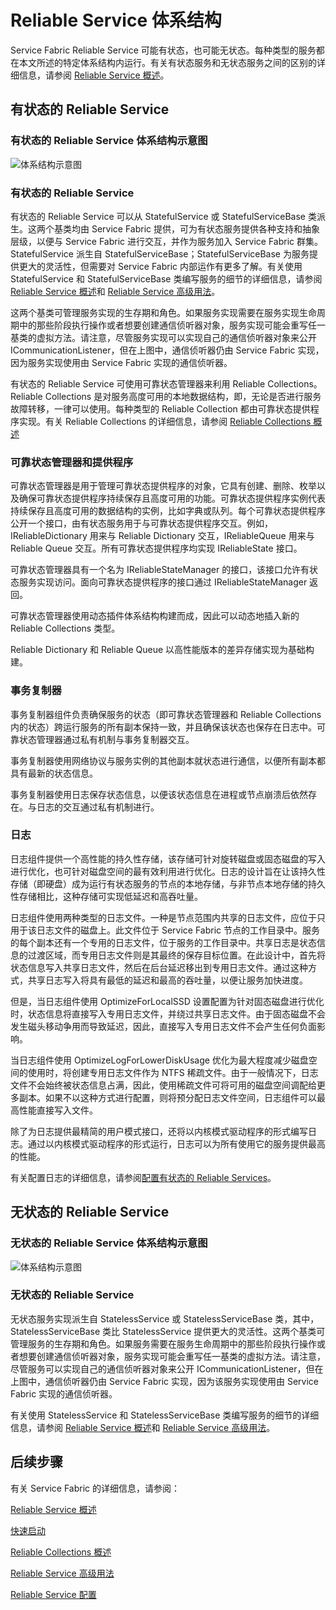 <properties
   pageTitle="Service Fabric Reliable Service 体系结构"
   description="Reliable Service 体系结构的综合概述"
   services="service-fabric"
   documentationCenter=".net"
   authors="AlanWarwick"
   manager="timlt"
   editor=""/>

<tags
   ms.service="Service-Fabric"
   ms.date="09/03/2015"
   wacn.date=""/>

# Reliable Service 体系结构

Service Fabric Reliable Service 可能有状态，也可能无状态。每种类型的服务都在本文所述的特定体系结构内运行。有关有状态服务和无状态服务之间的区别的详细信息，请参阅 [Reliable Service 概述](/documentation/articles/service-fabric-reliable-services-introduction.md)。

## 有状态的 Reliable Service

### 有状态的 Reliable Service 体系结构示意图
![体系结构示意图](./media/service-fabric-reliable-services-platform-architecture/reliable-stateful-service-architecture.png)

### 有状态的 Reliable Service

有状态的 Reliable Service 可以从 StatefulService 或 StatefulServiceBase 类派生。这两个基类均由 Service Fabric 提供，可为有状态服务提供各种支持和抽象层级，以便与 Service Fabric 进行交互，并作为服务加入 Service Fabric 群集。StatefulService 派生自 StatefulServiceBase；StatefulServiceBase 为服务提供更大的灵活性，但需要对 Service Fabric 内部运作有更多了解。有关使用 StatefulService 和 StatefulServiceBase 类编写服务的细节的详细信息，请参阅 [Reliable Service 概述](/documentation/articles/service-fabric-reliable-services-introduction)和 [Reliable Service 高级用法](/documentation/articles/service-fabric-reliable-services-advanced-usage)。

这两个基类可管理服务实现的生存期和角色。如果服务实现需要在服务实现生命周期中的那些阶段执行操作或者想要创建通信侦听器对象，服务实现可能会重写任一基类的虚拟方法。请注意，尽管服务实现可以实现自己的通信侦听器对象来公开 ICommunicationListener，但在上图中，通信侦听器仍由 Service Fabric 实现，因为服务实现使用由 Service Fabric 实现的通信侦听器。

有状态的 Reliable Service 可使用可靠状态管理器来利用 Reliable Collections。Reliable Collections 是对服务高度可用的本地数据结构，即，无论是否进行服务故障转移，一律可以使用。每种类型的 Reliable Collection 都由可靠状态提供程序实现。有关 Reliable Collections 的详细信息，请参阅 [Reliable Collections 概述](/documentation/articles/service-fabric-reliable-services-reliable-collections)

### 可靠状态管理器和提供程序

可靠状态管理器是用于管理可靠状态提供程序的对象，它具有创建、删除、枚举以及确保可靠状态提供程序持续保存且高度可用的功能。可靠状态提供程序实例代表持续保存且高度可用的数据结构的实例，比如字典或队列。每个可靠状态提供程序公开一个接口，由有状态服务用于与可靠状态提供程序交互。例如，IReliableDictionary 用来与 Reliable Dictionary 交互，IReliableQueue 用来与 Reliable Queue 交互。所有可靠状态提供程序均实现 IReliableState 接口。

可靠状态管理器具有一个名为 IReliableStateManager 的接口，该接口允许有状态服务实现访问。面向可靠状态提供程序的接口通过 IReliableStateManager 返回。

可靠状态管理器使用动态插件体系结构构建而成，因此可以动态地插入新的 Reliable Collections 类型。

Reliable Dictionary 和 Reliable Queue 以高性能版本的差异存储实现为基础构建。

### 事务复制器

事务复制器组件负责确保服务的状态（即可靠状态管理器和 Reliable Collections 内的状态）跨运行服务的所有副本保持一致，并且确保该状态也保存在日志中。可靠状态管理器通过私有机制与事务复制器交互。

事务复制器使用网络协议与服务实例的其他副本就状态进行通信，以便所有副本都具有最新的状态信息。

事务复制器使用日志保存状态信息，以便该状态信息在进程或节点崩溃后依然存在。与日志的交互通过私有机制进行。

### 日志

日志组件提供一个高性能的持久性存储，该存储可针对旋转磁盘或固态磁盘的写入进行优化，也可针对磁盘空间的最有效利用进行优化。日志的设计旨在让该持久性存储（即硬盘）成为运行有状态服务的节点的本地存储，与非节点本地存储的持久性存储相比，这种存储可实现低延迟和高吞吐量。

日志组件使用两种类型的日志文件。一种是节点范围内共享的日志文件，应位于只用于该日志文件的磁盘上。此文件位于 Service Fabric 节点的工作目录中。服务的每个副本还有一个专用的日志文件，位于服务的工作目录中。共享日志是状态信息的过渡区域，而专用日志文件则是其最终的保存目标位置。在此设计中，首先将状态信息写入共享日志文件，然后在后台延迟移出到专用日志文件。通过这种方式，共享日志写入将具有最低的延迟和最高的吞吐量，以便让服务加快进度。

但是，当日志组件使用 OptimizeForLocalSSD 设置配置为针对固态磁盘进行优化时，状态信息将直接写入专用日志文件，并绕过共享日志文件。由于固态磁盘不会发生磁头移动争用而导致延迟，因此，直接写入专用日志文件不会产生任何负面影响。

当日志组件使用 OptimizeLogForLowerDiskUsage 优化为最大程度减少磁盘空间的使用时，将创建专用日志文件作为 NTFS 稀疏文件。由于一般情况下，日志文件不会始终被状态信息占满，因此，使用稀疏文件可将可用的磁盘空间调配给更多副本。如果不以这种方式进行配置，则将预分配日志文件空间，日志组件可以最高性能直接写入文件。

除了为日志提供最精简的用户模式接口，还将以内核模式驱动程序的形式编写日志。通过以内核模式驱动程序的形式运行，日志可以为所有使用它的服务提供最高的性能。

有关配置日志的详细信息，请参阅[配置有状态的 Reliable Services](/documentation/articles/service-fabric-reliable-services-configuration)。

## 无状态的 Reliable Service

### 无状态的 Reliable Service 体系结构示意图
![体系结构示意图](./media/service-fabric-reliable-services-platform-architecture/reliable-stateless-service-architecture.png)

### 无状态的 Reliable Service

无状态服务实现派生自 StatelessService 或 StatelessServiceBase 类，其中，StatelessServiceBase 类比 StatelessService 提供更大的灵活性。这两个基类可管理服务的生存期和角色。如果服务需要在服务生命周期中的那些阶段执行操作或者想要创建通信侦听器对象，服务实现可能会重写任一基类的虚拟方法。请注意，尽管服务可以实现自己的通信侦听器对象来公开 ICommunicationListener，但在上图中，通信侦听器仍由 Service Fabric 实现，因为该服务实现使用由 Service Fabric 实现的通信侦听器。

有关使用 StatelessService 和 StatelessServiceBase 类编写服务的细节的详细信息，请参阅 [Reliable Service 概述](/documentation/articles/service-fabric-reliable-services-introduction)和 [Reliable Service 高级用法](/documentation/articles/service-fabric-reliable-services-advanced-usage)。

<!--Every topic should have next steps and links to the next logical set of content to keep the customer engaged-->
## 后续步骤

有关 Service Fabric 的详细信息，请参阅：

[Reliable Service 概述](/documentation/articles/service-fabric-reliable-services-introduction)

[快速启动](/documentation/articles/service-fabric-reliable-services-quick-start)

[Reliable Collections 概述](/documentation/articles/service-fabric-reliable-services-reliable-collections)

[Reliable Service 高级用法](/documentation/articles/service-fabric-reliable-services-advanced-usage)

[Reliable Service 配置](/documentation/articles/service-fabric-reliable-services-configuration)
 

<!---HONumber=74-->